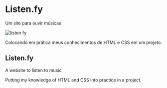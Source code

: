 # Listen.fy
Um site para ouvir músicas

![listen fy](https://user-images.githubusercontent.com/111544279/229253548-dbcc4463-6246-4b15-881c-694e0c06b713.JPG)

Colocando em prática meus conhecimentos de HTML e CSS em um projeto.

## Listen.fy
A website to listen to music

Putting my knowledge of HTML and CSS into practice in a project.
